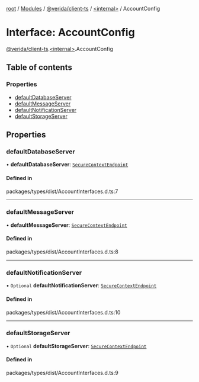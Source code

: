 [root](../README.md) / [Modules](../modules.md) / [@verida/client-ts](../modules/verida_client_ts.md) / [<internal\>](../modules/verida_client_ts._internal_.md) / AccountConfig

# Interface: AccountConfig

[@verida/client-ts](../modules/verida_client_ts.md).[<internal\>](../modules/verida_client_ts._internal_.md).AccountConfig

## Table of contents

### Properties

- [defaultDatabaseServer](verida_client_ts._internal_.AccountConfig.md#defaultdatabaseserver)
- [defaultMessageServer](verida_client_ts._internal_.AccountConfig.md#defaultmessageserver)
- [defaultNotificationServer](verida_client_ts._internal_.AccountConfig.md#defaultnotificationserver)
- [defaultStorageServer](verida_client_ts._internal_.AccountConfig.md#defaultstorageserver)

## Properties

### defaultDatabaseServer

• **defaultDatabaseServer**: [`SecureContextEndpoint`](verida_client_ts._internal_.SecureContextEndpoint.md)

#### Defined in

packages/types/dist/AccountInterfaces.d.ts:7

___

### defaultMessageServer

• **defaultMessageServer**: [`SecureContextEndpoint`](verida_client_ts._internal_.SecureContextEndpoint.md)

#### Defined in

packages/types/dist/AccountInterfaces.d.ts:8

___

### defaultNotificationServer

• `Optional` **defaultNotificationServer**: [`SecureContextEndpoint`](verida_client_ts._internal_.SecureContextEndpoint.md)

#### Defined in

packages/types/dist/AccountInterfaces.d.ts:10

___

### defaultStorageServer

• `Optional` **defaultStorageServer**: [`SecureContextEndpoint`](verida_client_ts._internal_.SecureContextEndpoint.md)

#### Defined in

packages/types/dist/AccountInterfaces.d.ts:9
